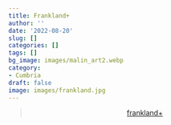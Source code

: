 ```yaml
---
title: Frankland+
author: ''
date: '2022-08-20'
slug: []
categories: []
tags: []
bg_image: images/malin_art2.webp
category:
- Cumbria
draft: false
image: images/frankland.jpg
---
```


<center>

<blockquote class="imgur-embed-pub" lang="en" data-id="a/pUOOfsv"  ><a href="//imgur.com/a/pUOOfsv">frankland+</a></blockquote>

</center>

<script async src="//s.imgur.com/min/embed.js" charset="utf-8"></script>